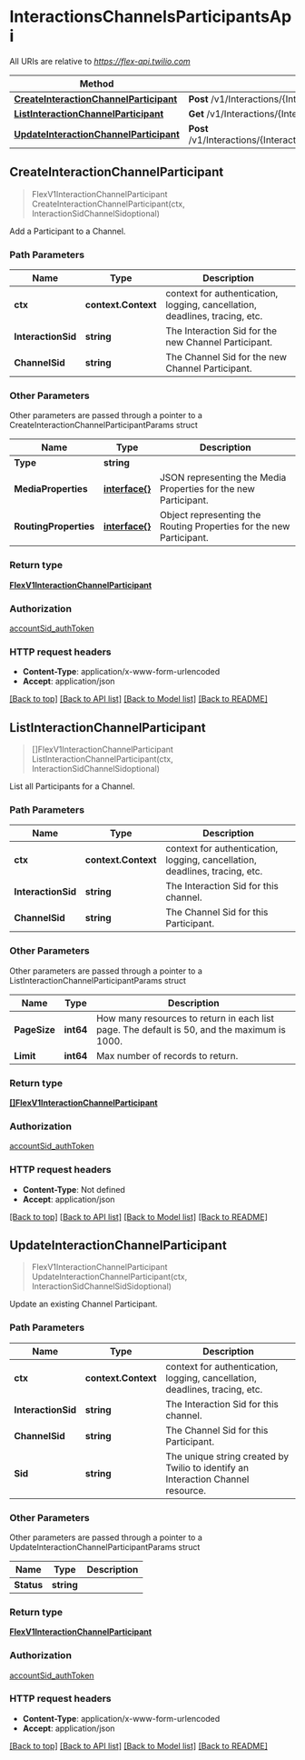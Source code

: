 # InteractionsChannelsParticipantsApi

All URIs are relative to *https://flex-api.twilio.com*

Method | HTTP request | Description
------------- | ------------- | -------------
[**CreateInteractionChannelParticipant**](InteractionsChannelsParticipantsApi.md#CreateInteractionChannelParticipant) | **Post** /v1/Interactions/{InteractionSid}/Channels/{ChannelSid}/Participants | 
[**ListInteractionChannelParticipant**](InteractionsChannelsParticipantsApi.md#ListInteractionChannelParticipant) | **Get** /v1/Interactions/{InteractionSid}/Channels/{ChannelSid}/Participants | 
[**UpdateInteractionChannelParticipant**](InteractionsChannelsParticipantsApi.md#UpdateInteractionChannelParticipant) | **Post** /v1/Interactions/{InteractionSid}/Channels/{ChannelSid}/Participants/{Sid} | 



## CreateInteractionChannelParticipant

> FlexV1InteractionChannelParticipant CreateInteractionChannelParticipant(ctx, InteractionSidChannelSidoptional)



Add a Participant to a Channel.

### Path Parameters


Name | Type | Description
------------- | ------------- | -------------
**ctx** | **context.Context** | context for authentication, logging, cancellation, deadlines, tracing, etc.
**InteractionSid** | **string** | The Interaction Sid for the new Channel Participant.
**ChannelSid** | **string** | The Channel Sid for the new Channel Participant.

### Other Parameters

Other parameters are passed through a pointer to a CreateInteractionChannelParticipantParams struct


Name | Type | Description
------------- | ------------- | -------------
**Type** | **string** | 
**MediaProperties** | [**interface{}**](interface{}.md) | JSON representing the Media Properties for the new Participant.
**RoutingProperties** | [**interface{}**](interface{}.md) | Object representing the Routing Properties for the new Participant.

### Return type

[**FlexV1InteractionChannelParticipant**](FlexV1InteractionChannelParticipant.md)

### Authorization

[accountSid_authToken](../README.md#accountSid_authToken)

### HTTP request headers

- **Content-Type**: application/x-www-form-urlencoded
- **Accept**: application/json

[[Back to top]](#) [[Back to API list]](../README.md#documentation-for-api-endpoints)
[[Back to Model list]](../README.md#documentation-for-models)
[[Back to README]](../README.md)


## ListInteractionChannelParticipant

> []FlexV1InteractionChannelParticipant ListInteractionChannelParticipant(ctx, InteractionSidChannelSidoptional)



List all Participants for a Channel.

### Path Parameters


Name | Type | Description
------------- | ------------- | -------------
**ctx** | **context.Context** | context for authentication, logging, cancellation, deadlines, tracing, etc.
**InteractionSid** | **string** | The Interaction Sid for this channel.
**ChannelSid** | **string** | The Channel Sid for this Participant.

### Other Parameters

Other parameters are passed through a pointer to a ListInteractionChannelParticipantParams struct


Name | Type | Description
------------- | ------------- | -------------
**PageSize** | **int64** | How many resources to return in each list page. The default is 50, and the maximum is 1000.
**Limit** | **int64** | Max number of records to return.

### Return type

[**[]FlexV1InteractionChannelParticipant**](FlexV1InteractionChannelParticipant.md)

### Authorization

[accountSid_authToken](../README.md#accountSid_authToken)

### HTTP request headers

- **Content-Type**: Not defined
- **Accept**: application/json

[[Back to top]](#) [[Back to API list]](../README.md#documentation-for-api-endpoints)
[[Back to Model list]](../README.md#documentation-for-models)
[[Back to README]](../README.md)


## UpdateInteractionChannelParticipant

> FlexV1InteractionChannelParticipant UpdateInteractionChannelParticipant(ctx, InteractionSidChannelSidSidoptional)



Update an existing Channel Participant.

### Path Parameters


Name | Type | Description
------------- | ------------- | -------------
**ctx** | **context.Context** | context for authentication, logging, cancellation, deadlines, tracing, etc.
**InteractionSid** | **string** | The Interaction Sid for this channel.
**ChannelSid** | **string** | The Channel Sid for this Participant.
**Sid** | **string** | The unique string created by Twilio to identify an Interaction Channel resource.

### Other Parameters

Other parameters are passed through a pointer to a UpdateInteractionChannelParticipantParams struct


Name | Type | Description
------------- | ------------- | -------------
**Status** | **string** | 

### Return type

[**FlexV1InteractionChannelParticipant**](FlexV1InteractionChannelParticipant.md)

### Authorization

[accountSid_authToken](../README.md#accountSid_authToken)

### HTTP request headers

- **Content-Type**: application/x-www-form-urlencoded
- **Accept**: application/json

[[Back to top]](#) [[Back to API list]](../README.md#documentation-for-api-endpoints)
[[Back to Model list]](../README.md#documentation-for-models)
[[Back to README]](../README.md)


